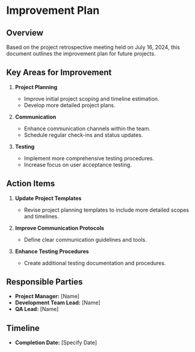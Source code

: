 # Improvement Plan

## Overview
Based on the project retrospective meeting held on July 16, 2024, this document outlines the improvement plan for future projects.

## Key Areas for Improvement
1. **Project Planning**
   - Improve initial project scoping and timeline estimation.
   - Develop more detailed project plans.

2. **Communication**
   - Enhance communication channels within the team.
   - Schedule regular check-ins and status updates.

3. **Testing**
   - Implement more comprehensive testing procedures.
   - Increase focus on user acceptance testing.

## Action Items
1. **Update Project Templates**
   - Revise project planning templates to include more detailed scopes and timelines.

2. **Improve Communication Protocols**
   - Define clear communication guidelines and tools.

3. **Enhance Testing Procedures**
   - Create additional testing documentation and procedures.

## Responsible Parties
- **Project Manager:** [Name]
- **Development Team Lead:** [Name]
- **QA Lead:** [Name]

## Timeline
- **Completion Date:** [Specify Date]